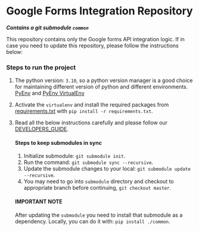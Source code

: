 # Google Forms Integration Repository
**_Contains a git submodule `common`_**

This repository contains only the Google forms API integration logic. If in case you need to update this repository, please follow the instructions below:

### Steps to run the project
1. The python version: `3.10`, so a python version manager is a good choice for maintaining different version of python and different environments. <br/> [PyEnv](https://github.com/pyenv/pyenv) and [PyEnv VirtualEnv](https://github.com/pyenv/pyenv-virtualenv)
2. Activate the `virtualenv` and install the required packages from [requirements.txt](requirements.txt) with `pip install -r requirements.txt`.
3. Read all the below instructions carefully and please follow our [DEVELOPERS_GUIDE](DEVELOPERS_GUIDE.md).

    #### Steps to keep submodules in sync
   1. Initialize submodule: `git submodule init`.
   2. Run the command: `git submodule sync --recursive`.
   3. Update the submodule changes to your local: `git submodule update --recursive`.
   4. You may need to go into `submodule` directory and checkout to appropriate branch before continuing, `git checkout master`.

    #### IMPORTANT NOTE
    After updating the `submodule` you need to install that submodule as a dependency. Locally, you can do it with: 
    `pip install ./common`.
